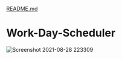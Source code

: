 [README.md](https://github.com/jtdizzle/Work-Day-Scheduler/files/7071804/README.md)
# Work-Day-Scheduler
![Screenshot 2021-08-28 223309](https://user-images.githubusercontent.com/87590712/131236291-f4916f01-ab10-40a8-92fc-01c2c0d8a2c9.png)
